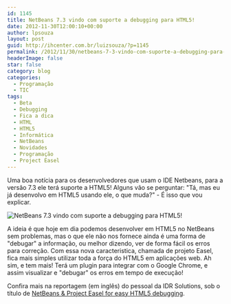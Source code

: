 ```yaml
---
id: 1145
title: NetBeans 7.3 vindo com suporte a debugging para HTML5!
date: 2012-11-30T12:00:10+00:00
author: lpsouza
layout: post
guid: http://ihcenter.com.br/luizsouza/?p=1145
permalink: /2012/11/30/netbeans-7-3-vindo-com-suporte-a-debugging-para-html5/
headerImage: false
star: false
category: blog
categories:
  - Programação
  - TIC
tags:
  - Beta
  - Debugging
  - Fica a dica
  - HTML
  - HTML5
  - Informática
  - NetBeans
  - Novidades
  - Programação
  - Project Easel
---
```

Uma boa notícia para os desenvolvedores que usam o IDE Netbeans, para a versão 7.3 ele terá suporte a HTML5! Alguns vão se perguntar: "Tá, mas eu já desenvolvo em HTML5 usando ele, o que muda?" - É isso que vou explicar.

![NetBeans 7.3 vindo com suporte a debugging para HTML5!](http://blog.idrsolutions.comhttps://luizsouza.com.br/wp-content/uploads/2012/10/NewProject.png)

A ideia é que hoje em dia podemos desenvolver em HTML5 no NetBeans sem problemas, mas o que ele não nos fornece ainda é uma forma de "debugar" a informação, ou melhor dizendo, ver de forma fácil os erros para correção. Com essa nova caracteristica, chamada de projeto Easel, fica mais simples utilizar toda a força do HTML5 em aplicações web. Ah sim, e tem mais! Terá um plugin para integrar com o Google Chrome, e assim visualizar e "debugar" os erros em tempo de execução!

Confira mais na reportagem (em inglês) do pessoal da IDR Solutions, sob o título de [NetBeans & Project Easel for easy HTML5 debugging](http://blog.idrsolutions.com/2012/10/netbeans-project-easel-for-easy-html5-debugging/).
